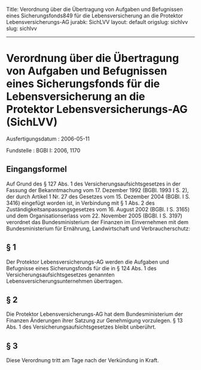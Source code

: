 Title: Verordnung über die Übertragung von Aufgaben und Befugnissen eines Sicherungsfonds849
  für die Lebensversicherung an die Protektor Lebensversicherungs-AG
jurabk: SichLVV
layout: default
origslug: sichlvv
slug: sichlvv

---

# Verordnung über die Übertragung von Aufgaben und Befugnissen eines Sicherungsfonds für die Lebensversicherung an die Protektor Lebensversicherungs-AG (SichLVV)

Ausfertigungsdatum
:   2006-05-11

Fundstelle
:   BGBl I: 2006, 1170



## Eingangsformel

Auf Grund des § 127 Abs. 1 des Versicherungsaufsichtsgesetzes in der
Fassung der Bekanntmachung vom 17. Dezember 1992 (BGBl. 1993 I S. 2),
der durch Artikel 1 Nr. 27 des Gesetzes vom 15. Dezember 2004 (BGBl. I
S. 3416) eingefügt worden ist, in Verbindung mit § 1 Abs. 2 des
Zuständigkeitsanpassungsgesetzes vom 16. August 2002 (BGBl. I S. 3165)
und dem Organisationserlass vom 22. November 2005 (BGBl. I S. 3197)
verordnet das Bundesministerium der Finanzen im Einvernehmen mit dem
Bundesministerium für Ernährung, Landwirtschaft und Verbraucherschutz:


## § 1

Der Protektor Lebensversicherungs-AG werden die Aufgaben und
Befugnisse eines Sicherungsfonds für die in § 124 Abs. 1 des
Versicherungsaufsichtsgesetzes genannten
Lebensversicherungsunternehmen übertragen.


## § 2

Die Protektor Lebensversicherungs-AG hat dem Bundesministerium der
Finanzen Änderungen ihrer Satzung zur Genehmigung vorzulegen. § 13
Abs. 1 des Versicherungsaufsichtsgesetzes bleibt unberührt.


## § 3

Diese Verordnung tritt am Tage nach der Verkündung in Kraft.

